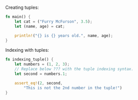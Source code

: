 Creating tuples:

```rust
fn main() {
    let cat = ("Furry McFurson", 3.5);
    let (name, age) = cat;

    println!("{} is {} years old.", name, age);
}
```

Indexing with tuples:

```rust
fn indexing_tuple() {
    let numbers = (1, 2, 3);
    // Replace below ??? with the tuple indexing syntax.
    let second = numbers.1;

    assert_eq!(2, second,
        "This is not the 2nd number in the tuple!")
}
```

